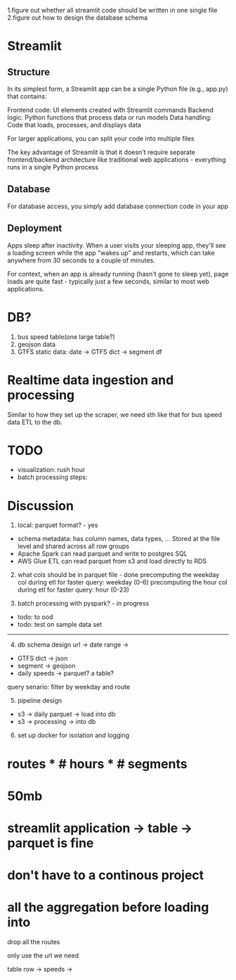 1.figure out whether all streamlit code should be written in one single file
2.figure out how to design the database schema

# Streamlit
## Structure

In its simplest form, a Streamlit app can be a single Python file (e.g., app.py) that contains:

Frontend code: UI elements created with Streamlit commands
Backend logic: Python functions that process data or run models
Data handling: Code that loads, processes, and displays data

For larger applications, you can split your code into multiple files

The key advantage of Streamlit is that it doesn't require separate frontend/backend architecture like traditional web applications - everything runs in a single Python process

## Database
For database access, you simply add database connection code in your app


## Deployment

Apps sleep after inactivity. When a user visits your sleeping app, they'll see a loading screen while the app "wakes up" and restarts, which can take anywhere from 30 seconds to a couple of minutes.

For context, when an app is already running (hasn't gone to sleep yet), page loads are quite fast - typically just a few seconds, similar to most web applications.

# DB?
1. bus speed table(one large table?)
2. geojson data
3. GTFS static data: date -> GTFS dict -> segment df

# Realtime data ingestion and processing
Similar to how they set up the scraper, we need sth like that for bus speed data ETL to the db.


# TODO
- visualization: rush hour
- batch processing steps:


# Discussion
1. local: parquet format? - yes
- schema metadata: has column names, data types, ... Stored at the file level and shared across all row groups
- Apache Spark can read parquet and write to postgres SQL
- AWS Glue ETL can read parquet from s3 and load directly to RDS

2. what cols should be in parquet file - done 
precomputing the weekday col during etl for faster query: weekday (0-6)
precomputing the hour col during etl for faster query: hour (0-23)

3. batch processing with pyspark? - in progress
- todo: to ood
- todo: test on sample data set

________________________________________






4. db schema design
url -> date range -> 
- GTFS dict -> json
- segment -> geojson
- daily speeds -> parquet? a table?

query senario: filter by weekday and route





5. pipeline design
- s3 -> daily parquet -> load into db
- s3 -> processing -> into db



6. set up docker for isolation and logging

# routes * # hours * # segments 
# 50mb
# streamlit application -> table -> parquet is fine
# don't have to a continous project

# all the aggregation before loading into 


drop all the routes 

only use the url we need 






table 
row -> speeds -> 